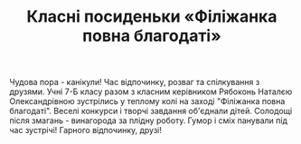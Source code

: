 ﻿---
title: Класні посиденьки «Філіжанка повна благодаті»
---

Чудова пора - канікули! Час відпочинку, розваг та спілкування з друзями. Учні 7-Б класу разом з класним керівником Рябоконь Наталєю Олександрівною зустрілись у теплому колі на заході "Філіжанка повна благодаті". Веселі конкурси і творчі завдання об'єднали дітей. Солодощі після змагань - винагорода за плідну роботу. Гумор і сміх панували під час зустрічі! Гарного відпочинку, друзі!

<slideshow />
